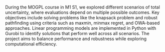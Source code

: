 During the MOGPL course in M1 S1, we explored different scenarios of total uncertainty, where evaluations depend on multiple possible outcomes. Key objectives include solving problems like the knapsack problem and robust pathfinding using criteria such as maxmin, minmax regret, and OWA-based approaches. Linear programming models are implemented in Python with Gurobi to identify solutions that perform well across all scenarios. The project aims to balance performance and robustness while exploring computational efficiency.
